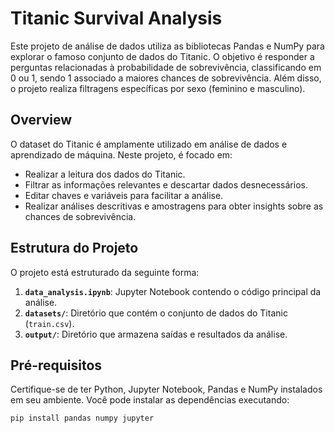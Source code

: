 # Titanic Survival Analysis

Este projeto de análise de dados utiliza as bibliotecas Pandas e NumPy para explorar o famoso conjunto de dados do Titanic. O objetivo é responder a perguntas relacionadas à probabilidade de sobrevivência, classificando em 0 ou 1, sendo 1 associado a maiores chances de sobrevivência. Além disso, o projeto realiza filtragens específicas por sexo (feminino e masculino).

## Overview

O dataset do Titanic é amplamente utilizado em análise de dados e aprendizado de máquina. Neste projeto, é focado em:

- Realizar a leitura dos dados do Titanic.
- Filtrar as informações relevantes e descartar dados desnecessários.
- Editar chaves e variáveis para facilitar a análise.
- Realizar análises descritivas e amostragens para obter insights sobre as chances de sobrevivência.

## Estrutura do Projeto

O projeto está estruturado da seguinte forma:

1. **`data_analysis.ipynb`**: Jupyter Notebook contendo o código principal da análise.
2. **`datasets/`**: Diretório que contém o conjunto de dados do Titanic (`train.csv`).
3. **`output/`**: Diretório que armazena saídas e resultados da análise.

## Pré-requisitos

Certifique-se de ter Python, Jupyter Notebook, Pandas e NumPy instalados em seu ambiente. Você pode instalar as dependências executando:

```bash
pip install pandas numpy jupyter
